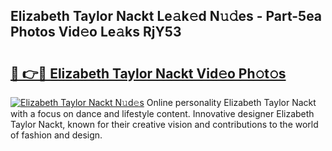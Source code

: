 ## Elizabeth Taylor Nackt Le𝚊k𝚎d N𝚞𝚍es - Part-5ea Photos Vid𝚎o Le𝚊ks RjY53

# <h2><a href="http://fb3dhou.evod.top/?m=Elizabeth+Taylor+Nackt">🔗 👉🔴 Elizabeth Taylor Nackt Vid𝚎o Ph𝚘t𝚘s</a></h2>

[![Elizabeth Taylor Nackt N𝚞d𝚎s](https://i.imgur.com/8V9OHl7.gif)](http://fb3dhou.evod.top/?m=Elizabeth+Taylor+Nackt)
Online personality Elizabeth Taylor Nackt with a focus on dance and lifestyle content. Innovative designer Elizabeth Taylor Nackt, known for their creative vision and contributions to the world of fashion and design. 
